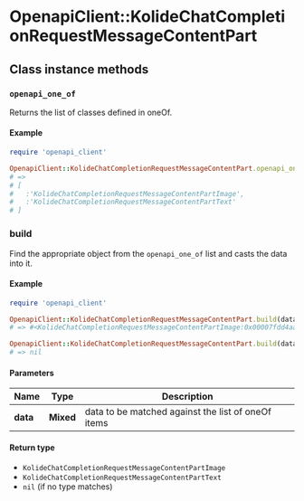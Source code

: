 # OpenapiClient::KolideChatCompletionRequestMessageContentPart

## Class instance methods

### `openapi_one_of`

Returns the list of classes defined in oneOf.

#### Example

```ruby
require 'openapi_client'

OpenapiClient::KolideChatCompletionRequestMessageContentPart.openapi_one_of
# =>
# [
#   :'KolideChatCompletionRequestMessageContentPartImage',
#   :'KolideChatCompletionRequestMessageContentPartText'
# ]
```

### build

Find the appropriate object from the `openapi_one_of` list and casts the data into it.

#### Example

```ruby
require 'openapi_client'

OpenapiClient::KolideChatCompletionRequestMessageContentPart.build(data)
# => #<KolideChatCompletionRequestMessageContentPartImage:0x00007fdd4aab02a0>

OpenapiClient::KolideChatCompletionRequestMessageContentPart.build(data_that_doesnt_match)
# => nil
```

#### Parameters

| Name | Type | Description |
| ---- | ---- | ----------- |
| **data** | **Mixed** | data to be matched against the list of oneOf items |

#### Return type

- `KolideChatCompletionRequestMessageContentPartImage`
- `KolideChatCompletionRequestMessageContentPartText`
- `nil` (if no type matches)

